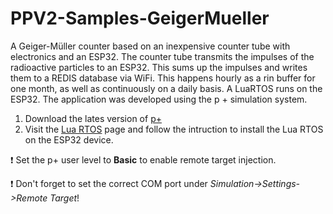 # PPV2-Samples-GeigerMueller

A Geiger-Müller counter based on an inexpensive counter tube with electronics and an ESP32.
The counter tube transmits the impulses of the radioactive particles to an ESP32. This sums up the impulses and writes them to a REDIS database via WiFi.
This happens hourly as a rin buffer for one month, as well as continuously on a daily basis.
A LuaRTOS runs on the ESP32. The application was developed using the p + simulation system.

1. Download the lates version of [p+](https://github.com/Mynogs/PPV2-ESP32)
2. Visit the [Lua RTOS](ttps://github.com/whitecatboard/Lua-RTOS-ESP32) page and follow the intruction to install the Lua RTOS on the ESP32 device.

:exclamation: Set the p+ user level to **Basic** to enable remote target injection.

:exclamation: Don't forget to set the correct COM port under <i>Simulation->Settings->Remote Target</i>!
